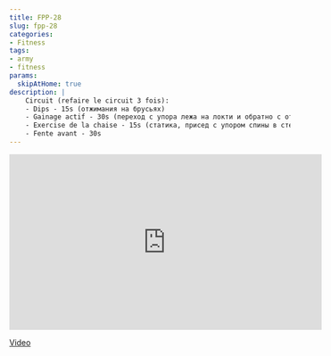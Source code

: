 ```yaml
---
title: FPP-28
slug: fpp-28
categories:
- Fitness
tags:
- army
- fitness
params:
  skipAtHome: true
description: |
    Circuit (refaire le circuit 3 fois):
    - Dips - 15s (отжимания на брусьях)
    - Gainage actif - 30s (переход с упора лежа на локти и обратно с отжиманием)
    - Exercise de la chaise - 15s (статика, присед с упором спины в стену, ноги 90град)
    - Fente avant - 30s
---
```

<iframe width="560" height="315" src="https://www.youtube.com/embed/tFJdLbmh9d8?si=sVb5ar23YR8g2LyQ" title="YouTube video player" frameborder="0" allow="accelerometer; autoplay; clipboard-write; encrypted-media; gyroscope; picture-in-picture; web-share" allowfullscreen></iframe>

[Video](https://youtu.be/tFJdLbmh9d8?si=sVb5ar23YR8g2LyQ)
